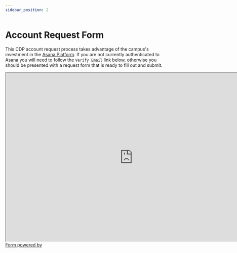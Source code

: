 ```yaml
---
sidebar_position: 2
---
```


# Account Request Form

This CDP account request process takes advantage of the campus's investment in the [Asana Platform](https://its.ucsc.edu/asana/index.html). If you are not currently authenticated to Asana you will need to follow the `Verify Email` link below, otherwise you should be presented with a request form that is ready to fill out and submit.


<div class="asana-embed-container"><link rel="stylesheet" href="https://form.asana.com/static/asana-form-embed-style.css"/><iframe class="asana-embed-iframe" height="533" width = "800" src="https://form.asana.com/?k=Ulnt20o-z2tx80uJzig1Vw&d=758852180640843&embed=true"></iframe><div class="asana-embed-footer"><a rel="nofollow noopener" target="_blank" class="asana-embed-footer-link" href="https://asana.com/?utm_source=embedded_form"><span class="asana-embed-footer-text">Form powered by</span><div class="asana-embed-footer-logo" role="img" aria-label="Logo of Asana"></div></a></div></div>